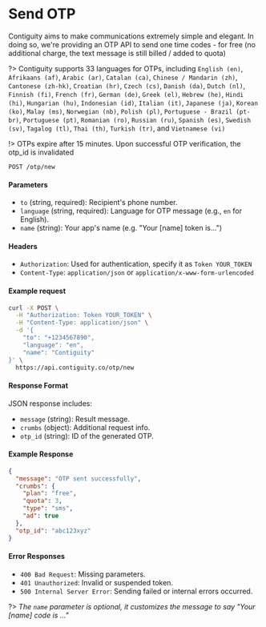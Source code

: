 # Send OTP
Contiguity aims to make communications extremely simple and elegant. In doing so, we're providing an OTP API to send one time codes - for free (no additional charge, the text message is still billed / added to quota)

?> Contiguity supports 33 languages for OTPs, including `English (en)`, `Afrikaans (af)`, `Arabic (ar)`, `Catalan (ca)`, `Chinese / Mandarin (zh)`, `Cantonese (zh-hk)`, `Croatian (hr)`, `Czech (cs)`, `Danish (da)`, `Dutch (nl)`, `Finnish (fi)`, `French (fr)`, `German (de)`, `Greek (el)`, `Hebrew (he)`, `Hindi (hi)`, `Hungarian (hu)`, `Indonesian (id)`, `Italian (it)`, `Japanese (ja)`, `Korean (ko)`, `Malay (ms)`, `Norwegian (nb)`, `Polish (pl)`, `Portuguese - Brazil (pt-br)`, `Portuguese (pt)`, `Romanian (ro)`, `Russian (ru)`, `Spanish (es)`, `Swedish (sv)`, `Tagalog (tl)`, `Thai (th)`, `Turkish (tr)`, and `Vietnamese (vi)`

!> OTPs expire after 15 minutes. Upon successful OTP verification, the otp_id is invalidated

`POST /otp/new`

#### Parameters

- `to` (string, required): Recipient's phone number.
- `language` (string, required): Language for OTP message (e.g., `en` for English).
- `name` (string): Your app's name (e.g. "Your [name\] token is...") 

#### Headers

- `Authorization`: Used for authentication, specify it as `Token YOUR_TOKEN`
- `Content-Type`: `application/json` or `application/x-www-form-urlencoded`

#### Example request
```bash
curl -X POST \
  -H "Authorization: Token YOUR_TOKEN" \
  -H "Content-Type: application/json" \
  -d '{
    "to": "+1234567890",
    "language": "en",
    "name": "Contiguity"
}' \
  https://api.contiguity.co/otp/new
```

#### Response Format

JSON response includes:

- `message` (string): Result message.
- `crumbs` (object): Additional request info.
- `otp_id` (string): ID of the generated OTP.

#### Example Response

```json
{
  "message": "OTP sent successfully",
  "crumbs": {
    "plan": "free",
    "quota": 3,
    "type": "sms",
    "ad": true
  },
  "otp_id": "abc123xyz"
}
```

#### Error Responses

- `400 Bad Request`: Missing parameters.
- `401 Unauthorized`: Invalid or suspended token.
- `500 Internal Server Error`: Sending failed or internal errors occurred.

?> _The `name` parameter is optional, it customizes the message to say "Your \[name] code is ..."_